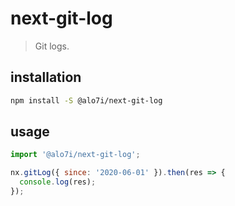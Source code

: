# next-git-log
> Git logs.

## installation
```bash
npm install -S @alo7i/next-git-log
```

## usage
```js
import '@alo7i/next-git-log';

nx.gitLog({ since: '2020-06-01' }).then(res => {
  console.log(res);
});
```
